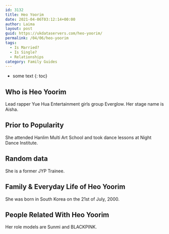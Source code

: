 ```yaml
---
id: 3132
title: Heo Yoorim
date: 2021-04-06T03:12:14+00:00
author: Laima
layout: post
guid: https://ukdataservers.com/heo-yoorim/
permalink: /04/06/heo-yoorim
tags:
  - Is Married?
  - Is Single?
  - Relationships
category: Family Guides
---
```


* some text
{: toc}


## Who is Heo Yoorim
                  
                  
                  
Lead rapper Yue Hua Entertainment girls group Everglow. Her stage name is Aisha. 
                  
              
            
              
            
                
                
                
## Prior to Popularity
                  
                  
                  
She attended Hanlim Multi Art School and took dance lessons at Night Dance Institute.
                  
              
            
              
            
                
                
                
## Random data
                  
                  
                  
She is a former JYP Trainee. 
                  
              
            
              
            
                
                
                
## Family & Everyday Life of Heo Yoorim
                  
                  
                  
She was born in South Korea on the 21st of July, 2000. 
                  
              
            
              
            
                
                
                
## People Related With Heo Yoorim
                  
                  
                  
Her role models are Sunmi and BLACKPINK. 
                  
              
            
              
            
                
              
            
              
              
            
            
              
            
          
          
          